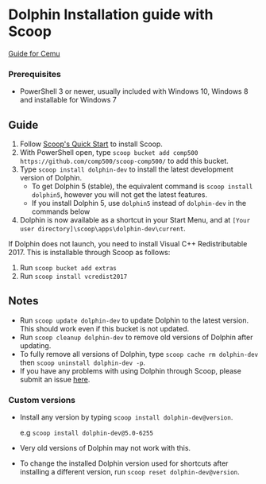 # Dolphin Installation guide with Scoop
[Guide for Cemu](https://github.com/comp500/scoop-comp500/blob/master/Cemu.md)

### Prerequisites
- PowerShell 3 or newer, usually included with Windows 10, Windows 8 and installable for Windows 7

## Guide
1. Follow [Scoop's Quick Start](https://github.com/lukesampson/scoop/wiki/Quick-Start) to install Scoop.
1. With PowerShell open, type `scoop bucket add comp500 https://github.com/comp500/scoop-comp500/` to add this bucket.
1. Type `scoop install dolphin-dev` to install the latest development version of Dolphin.
   -  To get Dolphin 5 (stable), the equivalent command is `scoop install dolphin5`, however you will not get the latest features.
   -  If you install Dolphin 5, use `dolphin5` instead of `dolphin-dev` in the commands below
1. Dolphin is now available as a shortcut in your Start Menu, and at `[Your user directory]\scoop\apps\dolphin-dev\current`.

If Dolphin does not launch, you need to install Visual C++ Redistributable 2017. This is installable through Scoop as follows:
1. Run `scoop bucket add extras`
1. Run `scoop install vcredist2017`

## Notes
- Run `scoop update dolphin-dev` to update Dolphin to the latest version. This should work even if this bucket is not updated.
- Run `scoop cleanup dolphin-dev` to remove old versions of Dolphin after updating.
- To fully remove all versions of Dolphin, type `scoop cache rm dolphin-dev` then `scoop uninstall dolphin-dev -p`.
- If you have any problems with using Dolphin through Scoop, please submit an issue [here](https://github.com/comp500/scoop-comp500/issues/new).

### Custom versions
- Install any version by typing `scoop install dolphin-dev@version`.

  e.g `scoop install dolphin-dev@5.0-6255`
  
- Very old versions of Dolphin may not work with this.
- To change the installed Dolphin version used for shortcuts after installing a different version, run `scoop reset dolphin-dev@version`.
